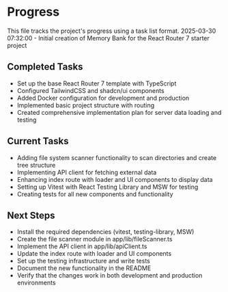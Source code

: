 # Progress

This file tracks the project's progress using a task list format.
2025-03-30 07:32:00 - Initial creation of Memory Bank for the React Router 7 starter project

## Completed Tasks

* Set up the base React Router 7 template with TypeScript
* Configured TailwindCSS and shadcn/ui components
* Added Docker configuration for development and production
* Implemented basic project structure with routing
* Created comprehensive implementation plan for server data loading and testing

## Current Tasks

* Adding file system scanner functionality to scan directories and create tree structure
* Implementing API client for fetching external data
* Enhancing index route with loader and UI components to display data
* Setting up Vitest with React Testing Library and MSW for testing
* Creating tests for all new components and functionality

## Next Steps

* Install the required dependencies (vitest, testing-library, MSW)
* Create the file scanner module in app/lib/fileScanner.ts
* Implement the API client in app/lib/apiClient.ts
* Update the index route with loader and UI components
* Set up the testing infrastructure and write tests
* Document the new functionality in the README
* Verify that the changes work in both development and production environments